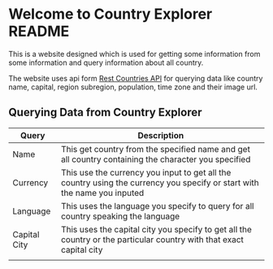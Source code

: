 # Welcome to Country Explorer README

This is a website designed which is used for getting some information from some information and query information about all country.

The website uses api form [Rest Countries API](https://restcountries.com) for querying data like country name, capital, region subregion, population, time zone and their image url.

## Querying Data from Country Explorer

| Query        | Description                                                                                                              |
| ------------ | ------------------------------------------------------------------------------------------------------------------------ |
| Name         | This get country from the specified name and get all country containing the character you specified                      |
| Currency     | This use the currency you input to get all the country using the currency you specify or start with the name you inputed |
| Language     | This uses the language you specify to query for all country speaking the language                                        |
| Capital City | This uses the capital city you specify to get all the country or the particular country with that exact capital city     |
|||
